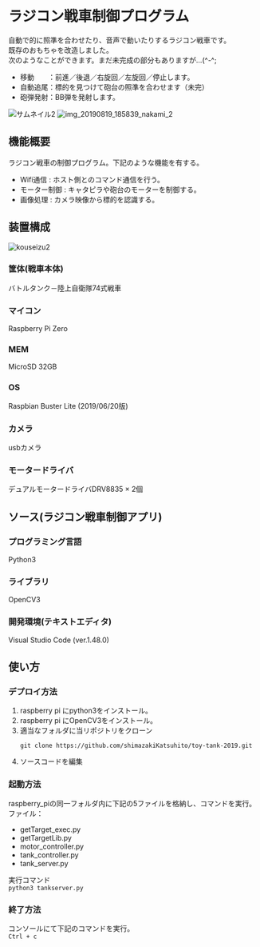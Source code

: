# ラジコン戦車制御プログラム
自動で的に照準を合わせたり、音声で動いたりするラジコン戦車です。<br>  既存のおもちゃを改造しました。<br>  次のようなことができます。まだ未完成の部分もありますが…(^-^;
- 移動　　：前進／後退／右旋回／左旋回／停止します。
- 自動追尾：標的を見つけて砲台の照準を合わせます（未完）
- 砲弾発射：BB弾を発射します。

![サムネイル2](https://user-images.githubusercontent.com/54632092/90399098-6081da00-e0d5-11ea-805a-0aa208311b5a.jpg)
![img_20190819_185839_nakami_2](https://user-images.githubusercontent.com/54632092/90508719-2e36b200-e193-11ea-9100-7753fa51c446.jpg)

## 機能概要
ラジコン戦車の制御プログラム。下記のような機能を有する。
- Wifi通信 : ホスト側とのコマンド通信を行う。
- モーター制御 : キャタピラや砲台のモーターを制御する。
- 画像処理 : カメラ映像から標的を認識する。

## 装置構成
![kouseizu2](https://user-images.githubusercontent.com/54632092/90943665-adf3a380-e455-11ea-81ee-0418f3692f74.png)

### 筐体(戦車本体)
バトルタンク－陸上自衛隊74式戦車
### マイコン
Raspberry Pi Zero
### MEM
MicroSD 32GB
### OS
Raspbian Buster Lite (2019/06/20版)
### カメラ
usbカメラ
### モータードライバ
デュアルモータードライバDRV8835 × 2個

## ソース(ラジコン戦車制御アプリ)
### プログラミング言語
Python3
### ライブラリ
OpenCV3
### 開発環境(テキストエディタ)
Visual Studio Code (ver.1.48.0)

## 使い方
### デプロイ方法
1. raspberry pi にpython3をインストール。
2. raspberry pi にOpenCV3をインストール。
3. 適当なフォルダに当リポジトリをクローン
   ```
   git clone https://github.com/shimazakiKatsuhito/toy-tank-2019.git
   ```
4. ソースコードを編集

### 起動方法
raspberry_piの同一フォルダ内に下記の5ファイルを格納し、コマンドを実行。<br>  ファイル：
- getTarget_exec.py
- getTargetLib.py
- motor_controller.py
- tank_controller.py
- tank_server.py
    
実行コマンド<br>  ```python3 tankserver.py```
  
### 終了方法
  コンソールにて下記のコマンドを実行。<br>  ```Ctrl + c```

